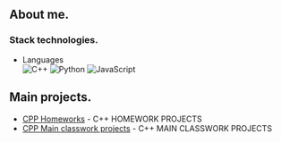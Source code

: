 ## About me.
### Stack technologies.
- Languages <br>
![C++](https://img.shields.io/badge/c++-%2300599C.svg?style=for-the-badge&logo=c%2B%2B&logoColor=white) ![Python](https://img.shields.io/badge/python-3670A0?style=for-the-badge&logo=python&logoColor=ffdd54) ![JavaScript](https://img.shields.io/badge/javascript-%23323330.svg?style=for-the-badge&logo=javascript&logoColor=%23F7DF1E)




## Main projects. 
- [CPP Homeworks](https://github.com/Infinity164/CPP_HW) - C++ HOMEWORK PROJECTS
- [CPP Main classwork projects](https://github.com/Infinity164/cppFuncProjects) - C++ MAIN CLASSWORK PROJECTS
